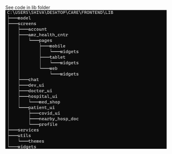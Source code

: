 See code in lib folder
<img src="https://github.com/Technocrats-nitw/Care/blob/master/res/tree-frontend.png">

